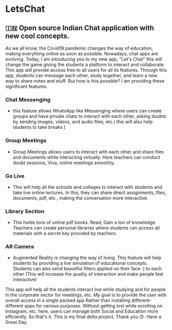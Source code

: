 # LetsChat
## 🇮🇳 Open source Indian Chat application with new cool concepts.

As we all know, the Covid19 pandemic changes the way of education, making everything online as soon as possible. Nowadays, chat apps are evolving. Today, I am introducing you to my new app, "Let's Chat" this will change the game giving the students a platform to interact and collaborate. This app will provide access free to all users for all its features. Through this app, students can message each other, study together, and learn a new way to share notes and stuff. But how is this possible? I am providing these significant features.

### Chat Messenging 
- this feature allows WhatsApp like Messenging where users can create groups and have private chats to interact with each other, asking doubts by sending images, videos, and audio files, etc.( this will also help students to take breaks )
### Group Meetings
- Group Meetings allows users to interact with each other and share files and documents while interacting virtually. Here teachers can conduct doubt sessions, Viva, online meetings smoothly.
### Go Live
 - This will help all the schools and colleges to interact with students and take live online lectures. In this, they can share direct assignments, files, documents, pdf, etc., making the conversation more interactive.
### Library Section 
 - This holds tons of online pdf books. Read, Gain a ton of knowledge. Teachers can create personal libraries where students can access all materials with a secret key provided by teachers.
### AR Camera
- Augmented Reality is changing the way of living. This feature will help students by providing a live simulation of educational concepts. Students can also send beautiful filters applied on their face :) to each other (This will increase the quality of interaction and make people feel interactive)

This app will help all the students interact live while studying and for people in the corporate sector for meetings, etc. My goal is to provide the user with overall access in a single packed app Rather than installing different-different apps for various purposes. Without getting lost while scrolling on Instagram, etc. here, users can manage both Social and Education more efficiently. So that's it. This is my final delta project.
Thank you 😊. Have a Great Day.
